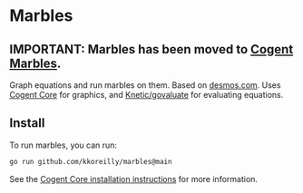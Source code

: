 # Marbles

## IMPORTANT: Marbles has been moved to [Cogent Marbles](https://github.com/cogentcore/cogent/tree/main/marbles).

Graph equations and run marbles on them. Based on [desmos.com](https://desmos.com). Uses [Cogent Core](https://github.com/cogentcore/core) for graphics, and [Knetic/govaluate](https://github.com/Knetic/govaluate) for evaluating equations.  

## Install

To run marbles, you can run:

```sh
go run github.com/kkoreilly/marbles@main
```

See the [Cogent Core installation instructions](https://www.cogentcore.org/core/setup/install) for more information.
